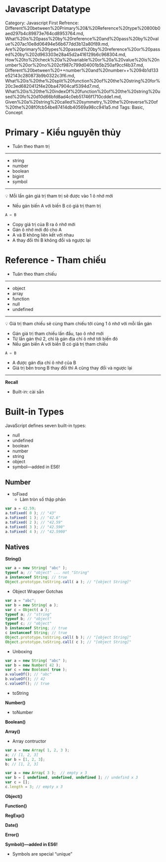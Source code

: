 # Javascript Datatype

Category: Javascript
First Refrence: Different%20between%20Primary%20&%20Reference%20type%20800b0aed297b4c89873e764cd8953764.md, What%20is%20pass%20by%20reference%20and%20pass%20by%20value%207ac10e8d06494e56b677dd3b12a80f89.md, Are%20primary%20types%20passed%20by%20reference%20or%20passed%20by%202d963303e28a45d2a416129b6c968304.md, How%20to%20check%20a%20variable%20or%20a%20value%20is%20number%20or%20no%202cf987c799d04001b5b250af9ccf4b37.md, Different%20between%20++number%20and%20number++%2094b1d133e52143c280873b9b0322c3f6.md, What%20is%20the%20split%20function%20of%20the%20string%20for%20c3ed6820412f4e20ba47904caf5394d7.md, What%20is%20the%20indexOf%20function%20of%20the%20string%20used%20fo%20d10d66bfd8ad4c0eb51746f1710cdde1.md, Given%20a%20string%20called%20symmetry,%20the%20reverse%20of%20the%208f0fcb54be87414db40569a98cc941a5.md
Tags: Basic, Concept

# ****Primary - Kiểu nguyên thủy****

- Tuân theo tham trị

---

- string
- number
- boolean
- bigint
- symbol

---

<aside>
💡 Mỗi lần gán giá trị tham trị sẽ được vào 1 ô nhớ mới

</aside>

- Nếu gán biến A với biến B có giá trị tham trị

```jsx
A = B
```

- Copy giá trị của B ra ô nhớ mới
- Gán ô nhớ mới đó cho A
- A và B không liên kết với nhau
- A thay đổi thì B không đổi và ngược lại

# ****Reference - Tham chiếu****

- Tuân theo tham chiếu

---

- object
- array
- function
- null
- undefined

---

<aside>
💡 Giá trị tham chiếu sẽ cùng tham chiếu tới cùng 1 ô nhớ với mỗi lần gán

</aside>

- Gán giá trị tham chiếu lần đầu, tạo ô nhớ mới
- Từ lần gán thứ 2, chỉ là gán địa chỉ ô nhớ tới biến đó
- Nếu gán biến A với biến B có giá trị tham chiếu

```jsx
A = B
```

- A được gán địa chỉ ô nhớ của B
- Giá trị bên trong B thay đổi thì A cũng thay đổi và ngược lại

---

**Recall**

- Built-in: cài sẵn

# Built-in Types

JavaScript defines seven built-in types:

- null
- undefined
- boolean
- number
- string
- object
- symbol—added in ES6!

## Number

- toFixed
    - Làm tròn số thập phân

```jsx
var a = 42.59;
a.toFixed( 0 ); // "43"
a.toFixed( 1 ); // "42.6"
a.toFixed( 2 ); // "42.59"
a.toFixed( 3 ); // "42.590"
a.toFixed( 4 ); // "42.5900"
```

## Natives

**String()**

```jsx
var a = new String( "abc" );
typeof a; // "object" ... not "String"
a instanceof String; // true
Object.prototype.toString.call( a ); // "[object String]"
```

- Object Wrapper Gotchas

```jsx
var a = "abc";
var b = new String( a );
var c = Object( a );
typeof a; // "string"
typeof b; // "object"
typeof c; // "object"
b instanceof String; // true
c instanceof String; // true
Object.prototype.toString.call( b ); // "[object String]"
Object.prototype.toString.call( c ); // "[object String]"
```

- Unboxing

```jsx
var a = new String( "abc" );
var b = new Number( 42 );
var c = new Boolean( true );
a.valueOf(); // "abc"
b.valueOf(); // 42
c.valueOf(); // true
```

- toString

**Number()**

- toNumber

**Boolean()**

**Array()**

- Array contructor

```jsx
var a = new Array( 1, 2, 3 );
a; // [1, 2, 3]
var b = [1, 2, 3];
b; // [1, 2, 3]
```

```jsx
var a = new Array( 3 );  // empty x 3
var b = [ undefined, undefined, undefined ]; // undefind x 3
var c = []; 
c.length = 3; // empty x 3
```

**Object()**

**Function()**

**RegExp()**

**Date()**

**Error()**

**Symbol()—added in ES6!**

- Symbols are special “unique”